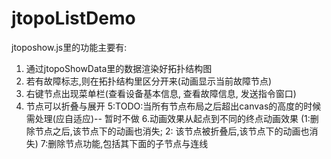 # jtopoListDemo
jtoposhow.js里的功能主要有:
1. 通过jtopoShowData里的数据渲染好拓扑结构图
2. 若有故障标志,则在拓扑结构里区分开来(动画显示当前故障节点)
3. 右键节点出现菜单栏(查看设备基本信息, 查看故障信息, 发送指令窗口)
4. 节点可以折叠与展开
5:TODO:当所有节点布局之后超出canvas的高度的时候需处理(应自适应)-- 暂时不做
6.动画效果从起点到不同的终点动画效果 (1:删除节点之后,该节点下的动画也消失; 2: 该节点被折叠后,该节点下的动画也消失)
7:删除节点功能,包括其下面的子节点与连线
